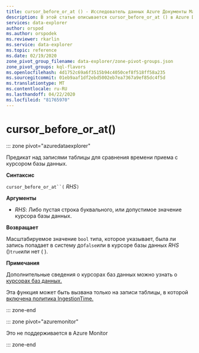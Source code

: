 ```yaml
---
title: cursor_before_or_at () - Исследователь данных Azure Документы Майкрософт
description: В этой статье описывается cursor_before_or_at () в Azure Data Explorer.
services: data-explorer
author: orspod
ms.author: orspodek
ms.reviewer: rkarlin
ms.service: data-explorer
ms.topic: reference
ms.date: 02/19/2020
zone_pivot_group_filename: data-explorer/zone-pivot-groups.json
zone_pivot_groups: kql-flavors
ms.openlocfilehash: 4d1752c69a6f3515b94c4050cef8f518ff58a235
ms.sourcegitcommit: 01eb9aaf1df2ebd5002eb7ea7367a9ef85dc4f5d
ms.translationtype: MT
ms.contentlocale: ru-RU
ms.lasthandoff: 04/22/2020
ms.locfileid: "81765970"
---
```

# <a name="cursor_before_or_at"></a>cursor_before_or_at()

::: zone pivot="azuredataexplorer"

Предикат над записями таблицы для сравнения времени приема с курсором базы данных.

**Синтаксис**

`cursor_before_or_at``(` *RHS*`)`

**Аргументы**

* *RHS*: Либо пустая строка буквального, или допустимое значение курсора базы данных.

**Возвращает**

Масштабируемое значение `bool` типа, которое указывает, была ли запись попадает в систему до`false`или в курсоре базы данных *RHS* ()`true`или нет ( ).

**Примечания**

Дополнительные сведения о курсорах баз данных можно узнать о [курсорах баз данных.](../management/databasecursor.md)

Эта функция может быть вызвана только на записи таблицы, в которой [включена политика IngestionTime.](../management/ingestiontimepolicy.md)

::: zone-end

::: zone pivot="azuremonitor"

Это не поддерживается в Azure Monitor

::: zone-end
